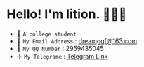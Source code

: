 # Hello! I'm lition. 🥰🥰🥰


- 🏫 `A college student`
- 📧 `My Email Address` : dreamgqf@163.com
- 🐧 `My QQ Number` : 2959435045
- ✈️ `My Telegrame` : [Telegram Link](t.me/Lition)
